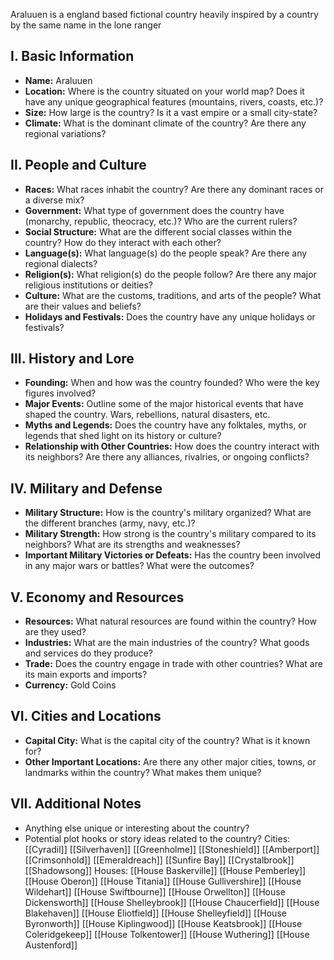 Araluuen is a england based fictional country heavily inspired by a country by the same name in the lone ranger

## **I. Basic Information**

- **Name:** Araluuen
- **Location:** Where is the country situated on your world map? Does it have any unique geographical features (mountains, rivers, coasts, etc.)?
- **Size:** How large is the country? Is it a vast empire or a small city-state?
- **Climate:** What is the dominant climate of the country? Are there any regional variations?

## **II. People and Culture**

- **Races:** What races inhabit the country? Are there any dominant races or a diverse mix?
- **Government:** What type of government does the country have (monarchy, republic, theocracy, etc.)? Who are the current rulers?
- **Social Structure:** What are the different social classes within the country? How do they interact with each other?
- **Language(s):** What language(s) do the people speak? Are there any regional dialects?
- **Religion(s):** What religion(s) do the people follow? Are there any major religious institutions or deities?
- **Culture:** What are the customs, traditions, and arts of the people? What are their values and beliefs?
- **Holidays and Festivals:** Does the country have any unique holidays or festivals?

## **III. History and Lore**

- **Founding:** When and how was the country founded? Who were the key figures involved?
- **Major Events:** Outline some of the major historical events that have shaped the country. Wars, rebellions, natural disasters, etc.
- **Myths and Legends:** Does the country have any folktales, myths, or legends that shed light on its history or culture?
- **Relationship with Other Countries:** How does the country interact with its neighbors? Are there any alliances, rivalries, or ongoing conflicts?

## **IV. Military and Defense**

- **Military Structure:** How is the country's military organized? What are the different branches (army, navy, etc.)?
- **Military Strength:** How strong is the country's military compared to its neighbors? What are its strengths and weaknesses?
- **Important Military Victories or Defeats:** Has the country been involved in any major wars or battles? What were the outcomes?

## **V. Economy and Resources**

- **Resources:** What natural resources are found within the country? How are they used?
- **Industries:** What are the main industries of the country? What goods and services do they produce?
- **Trade:** Does the country engage in trade with other countries? What are its main exports and imports?
- **Currency:** Gold Coins

## **VI. Cities and Locations**

- **Capital City:** What is the capital city of the country? What is it known for?
- **Other Important Locations:** Are there any other major cities, towns, or landmarks within the country? What makes them unique?

## **VII. Additional Notes**

- Anything else unique or interesting about the country?
- Potential plot hooks or story ideas related to the country?
Cities:
	[[Cyradil]]
	[[Silverhaven]]
	[[Greenholme]]
	[[Stoneshield]]
	[[Amberport]]
	[[Crimsonhold]]
	[[Emeraldreach]]
	[[Sunfire Bay]]
	[[Crystalbrook]]
	[[Shadowsong]]
Houses:
	[[House Baskerville]]
	[[House Pemberley]]
	[[House Oberon]]
	[[House Titania]]
	[[House Gullivershire]]
	[[House Wildehart]]
	[[House Swiftbourne]]
	[[House Orwellton]]
	[[House Dickensworth]]
	[[House Shelleybrook]]
	[[House Chaucerfield]]
	[[House Blakehaven]]
	[[House Eliotfield]]
	[[House Shelleyfield]]
	[[House Byronworth]]
	[[House Kiplingwood]]
	[[House Keatsbrook]]
	[[House Coleridgekeep]]
	[[House Tolkentower]]
	[[House Wuthering]]
	[[House Austenford]]
